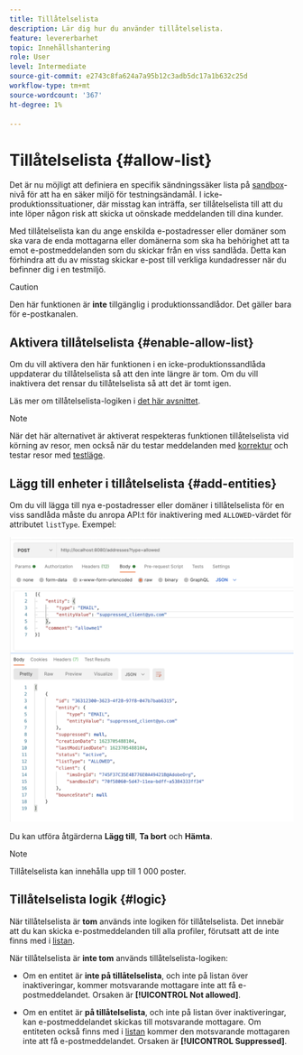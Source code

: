 ```yaml
---
title: Tillåtelselista
description: Lär dig hur du använder tillåtelselista.
feature: levererbarhet
topic: Innehållshantering
role: User
level: Intermediate
source-git-commit: e2743c8fa624a7a95b12c3adb5dc17a1b632c25d
workflow-type: tm+mt
source-wordcount: '367'
ht-degree: 1%

---
```


# Tillåtelselista {#allow-list}

Det är nu möjligt att definiera en specifik sändningssäker lista på [sandbox](administration/sandboxes.md)-nivå för att ha en säker miljö för testningsändamål. I icke-produktionssituationer, där misstag kan inträffa, ser tillåtelselista till att du inte löper någon risk att skicka ut oönskade meddelanden till dina kunder.

Med tillåtelselista kan du ange enskilda e-postadresser eller domäner som ska vara de enda mottagarna eller domänerna som ska ha behörighet att ta emot e-postmeddelanden som du skickar från en viss sandlåda. Detta kan förhindra att du av misstag skickar e-post till verkliga kundadresser när du befinner dig i en testmiljö.

>[!CAUTION]
>
>Den här funktionen är **inte** tillgänglig i produktionssandlådor. Det gäller bara för e-postkanalen.

## Aktivera tillåtelselista {#enable-allow-list}

Om du vill aktivera den här funktionen i en icke-produktionssandlåda uppdaterar du tillåtelselista så att den inte längre är tom. Om du vill inaktivera det rensar du tillåtelselista så att det är tomt igen.

Läs mer om tillåtelselista-logiken i [det här avsnittet](#logic).

<!--
To enable the allowed list on a non-production sandbox, you need to make an Adobe API call.

* Using this API, you can also disable the feature at any time.

* You can update the allowed list before or after enabling the feature.

* The allowed list logic applies when the feature is enabled and if the allowed list is not empty. Learn more in this section (logic).
-->

>[!NOTE]
>
>När det här alternativet är aktiverat respekteras funktionen tillåtelselista vid körning av resor, men också när du testar meddelanden med [korrektur](preview.md#send-proofs) och testar resor med [testläge](building-journeys/testing-the-journey.md).

## Lägg till enheter i tillåtelselista {#add-entities}

Om du vill lägga till nya e-postadresser eller domäner i tillåtelselista för en viss sandlåda måste du anropa API:t för inaktivering med `ALLOWED`-värdet för attributet `listType`. Exempel:

![](assets/allow-list-api.png)

Du kan utföra åtgärderna **Lägg till**, **Ta bort** och **Hämta**.

>[!NOTE]
>
>Tillåtelselista kan innehålla upp till 1 000 poster.

<!--Learn more on making Adobe API calls in the [Experience Platform documentation](https://experienceleague.adobe.com/docs/experience-platform/landing/platform-apis/api-guide.html?lang=en).-->

## Tillåtelselista logik {#logic}

<!-- When the allowed list is enabled (enable-allow-list) at the sandbox level using the API call above, the following applies.-->

När tillåtelselista är **tom** används inte logiken för tillåtelselista. Det innebär att du kan skicka e-postmeddelanden till alla profiler, förutsatt att de inte finns med i [listan](suppression-list.md).

När tillåtelselista är **inte tom** används tillåtelselista-logiken:

* Om en entitet är **inte på tillåtelselista**, och inte på listan över inaktiveringar, kommer motsvarande mottagare inte att få e-postmeddelandet. Orsaken är **[!UICONTROL Not allowed]**.

* Om en entitet är **på tillåtelselista**, och inte på listan över inaktiveringar, kan e-postmeddelandet skickas till motsvarande mottagare. Om entiteten också finns med i [listan](suppression-list.md) kommer den motsvarande mottagaren inte att få e-postmeddelandet. Orsaken är **[!UICONTROL Suppressed]**.




